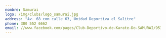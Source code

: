 ```yaml
---
nombre: Samurai
logo: /img/clubs/logo_samurai.jpg
address: "Av. 68 con calle 63, Unidad Deportiva el Salitre"
phone: 300 552 6662
email: //www.facebook.com/pages/Club-Deportivo-de-Karate-Do-SAMURAI/95384781977?fref=ts
---
```



